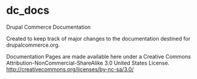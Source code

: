 dc_docs
=======

Drupal Commerce Documentation

Created to keep track of major changes to the documentation destined for drupalcommerce.org.

Documentation Pages are made available here under a Creative Commons Attribution-NonCommercial-ShareAlike 3.0 United States License. 
http://creativecommons.org/licenses/by-nc-sa/3.0/